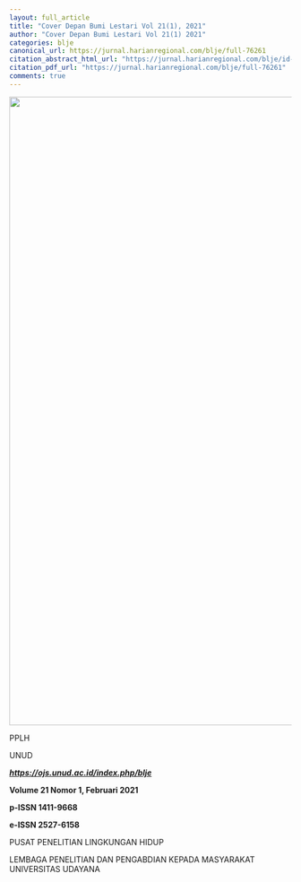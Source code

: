 ```yaml
---
layout: full_article
title: "Cover Depan Bumi Lestari Vol 21(1), 2021"
author: "Cover Depan Bumi Lestari Vol 21(1) 2021"
categories: blje
canonical_url: https://jurnal.harianregional.com/blje/full-76261 
citation_abstract_html_url: "https://jurnal.harianregional.com/blje/id-76261"
citation_pdf_url: "https://jurnal.harianregional.com/blje/full-76261"  
comments: true
---
```


<img src="https://jurnal.harianregional.com/media/76261-1.jpg" alt="" style="width:595pt;height:842pt;">
<p><span class="font0">PPLH</span></p>
<p><span class="font1">UNUD</span></p>
<p><a href="https://ojs.unud.ac.id/index.php/blje"><span class="font2" style="font-weight:bold;font-style:italic;">https://ojs.unud.ac.id/index.php/blje</span></a></p>
<p><span class="font3" style="font-weight:bold;">Volume 21 Nomor 1, Februari 2021</span></p>
<p><span class="font3" style="font-weight:bold;">p-ISSN 1411-9668</span></p>
<p><span class="font3" style="font-weight:bold;">e-ISSN 2527-6158</span></p>
<p><span class="font4">PUSAT PENELITIAN LINGKUNGAN HIDUP</span></p>
<p><span class="font4">LEMBAGA PENELITIAN DAN PENGABDIAN KEPADA MASYARAKAT UNIVERSITAS UDAYANA</span></p>